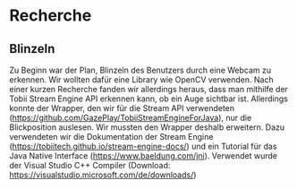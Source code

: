 # Recherche

## Blinzeln
Zu Beginn war der Plan, Blinzeln des Benutzers durch eine Webcam zu erkennen.
Wir wollten dafür eine Library wie OpenCV verwenden. Nach einer kurzen Recherche
fanden wir allerdings heraus, dass man mithilfe der Tobii Stream Engine API
erkennen kann, ob ein Auge sichtbar ist. Allerdings konnte der Wrapper, den wir
für die Stream API verwendeten (<https://github.com/GazePlay/TobiiStreamEngineForJava>),
nur die Blickposition auslesen. Wir mussten den Wrapper deshalb erweitern.
Dazu verwendeten wir die Dokumentation der Stream Engine
(<https://tobiitech.github.io/stream-engine-docs/>) und ein Tutorial für das
Java Native Interface (<https://www.baeldung.com/jni>). Verwendet wurde der Visual
Studio C++ Compiler (Download: <https://visualstudio.microsoft.com/de/downloads/>)